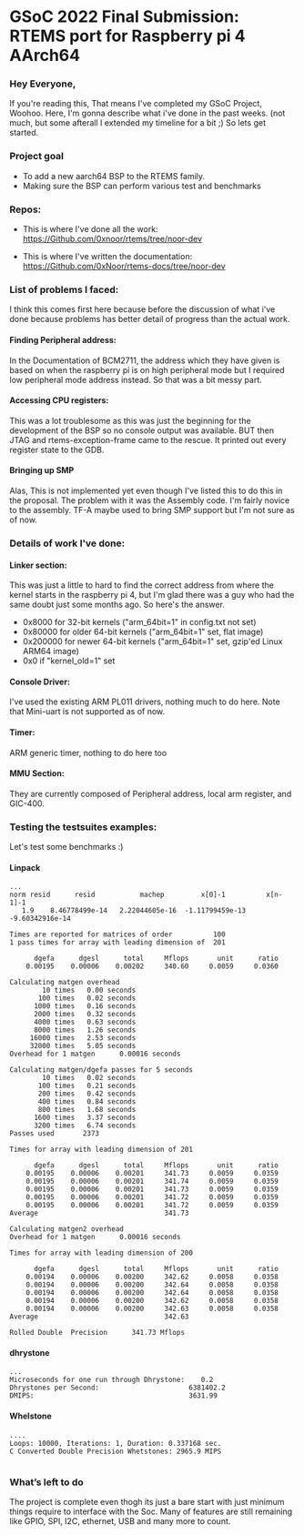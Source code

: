 # GSoC 2022 Final Submission: RTEMS port for Raspberry pi 4 AArch64

### Hey Everyone,
If you're reading this, That means I've completed my GSoC Project, Woohoo.
Here, I'm gonna describe what i've done in the past weeks. (not much, but some afterall I extended my timeline for a bit ;) So lets get started.

### Project goal
- To add a new aarch64 BSP to the RTEMS family.
- Making sure the BSP can perform various test and benchmarks

### Repos:

- This is where I've done all the work: 
https://Github.com/0xnoor/rtems/tree/noor-dev

- This is where I've written the documentation:
https://Github.com/0xNoor/rtems-docs/tree/noor-dev

### List of problems I faced:

I think this comes first here because before the discussion of what i've done because problems has better detail of progress than the actual work.

#### Finding Peripheral address:
In the Documentation of BCM2711, the address which they have given is based on when the raspberry pi is on high peripheral mode but I required low peripheral mode address instead. So that was a bit messy part.

#### Accessing CPU registers:
This was a lot troublesome as this was just the beginning for the development of the BSP so no console output was available. BUT then JTAG and rtems-exception-frame came to the rescue. It printed out every register state to the GDB.

#### Bringing up SMP

Alas, This is not implemented yet even though I've listed this to do this in the proposal. The problem with it was the Assembly code. I'm fairly novice to the assembly. TF-A maybe used to bring SMP support but I'm not sure as of now. 


### Details of work I've done:

#### Linker section:
This was just a little to hard to find the correct address from where the kernel starts in the raspberry pi 4, but I'm glad there was a guy who had the same doubt just some months ago. So here's the answer.

- 0x8000 for 32-bit kernels ("arm_64bit=1" in config.txt not set)
- 0x80000 for older 64-bit kernels ("arm_64bit=1" set, flat image)
- 0x200000 for newer 64-bit kernels ("arm_64bit=1" set, gzip'ed Linux ARM64 image)
- 0x0 if "kernel_old=1" set

#### Console Driver:
I've used the existing ARM PL011 drivers, nothing much to do here. Note that Mini-uart is not supported as of now.


#### Timer:
ARM generic timer, nothing to do here too

#### MMU Section:
They are currently composed of Peripheral address, local arm register, and GIC-400. 

### Testing the testsuites examples:
Let's test some benchmarks :)

#### Linpack 
```
...
norm resid      resid           machep         x[0]-1          x[n-1]-1
   1.9    8.46778499e-14   2.22044605e-16  -1.11799459e-13  -9.60342916e-14

Times are reported for matrices of order          100
1 pass times for array with leading dimension of  201

      dgefa      dgesl      total     Mflops       unit      ratio
    0.00195    0.00006    0.00202     340.60     0.0059     0.0360

Calculating matgen overhead
        10 times   0.00 seconds
       100 times   0.02 seconds
      1000 times   0.16 seconds
      2000 times   0.32 seconds
      4000 times   0.63 seconds
      8000 times   1.26 seconds
     16000 times   2.53 seconds
     32000 times   5.05 seconds
Overhead for 1 matgen      0.00016 seconds

Calculating matgen/dgefa passes for 5 seconds
        10 times   0.02 seconds
       100 times   0.21 seconds
       200 times   0.42 seconds
       400 times   0.84 seconds
       800 times   1.68 seconds
      1600 times   3.37 seconds
      3200 times   6.74 seconds
Passes used       2373 

Times for array with leading dimension of 201

      dgefa      dgesl      total     Mflops       unit      ratio
    0.00195    0.00006    0.00201     341.73     0.0059     0.0359
    0.00195    0.00006    0.00201     341.74     0.0059     0.0359
    0.00195    0.00006    0.00201     341.73     0.0059     0.0359
    0.00195    0.00006    0.00201     341.72     0.0059     0.0359
    0.00195    0.00006    0.00201     341.72     0.0059     0.0359
Average                               341.73

Calculating matgen2 overhead
Overhead for 1 matgen      0.00016 seconds

Times for array with leading dimension of 200

      dgefa      dgesl      total     Mflops       unit      ratio
    0.00194    0.00006    0.00200     342.62     0.0058     0.0358
    0.00194    0.00006    0.00200     342.64     0.0058     0.0358
    0.00194    0.00006    0.00200     342.64     0.0058     0.0358
    0.00194    0.00006    0.00200     342.62     0.0058     0.0358
    0.00194    0.00006    0.00200     342.63     0.0058     0.0358
Average                               342.63

Rolled Double  Precision      341.73 Mflops 

``` 



#### dhrystone
```
...
Microseconds for one run through Dhrystone:    0.2 
Dhrystones per Second:                      6381402.2 
DMIPS:                                      3631.99 
```

#### Whelstone
```
....
Loops: 10000, Iterations: 1, Duration: 0.337168 sec.
C Converted Double Precision Whetstones: 2965.9 MIPS


```



### What’s left to do
The project is complete even thogh its just a bare start with just minimum things require to interface with the Soc. Many of features are still remaining like GPIO, SPI, I2C, ethernet, USB and many more to count.


